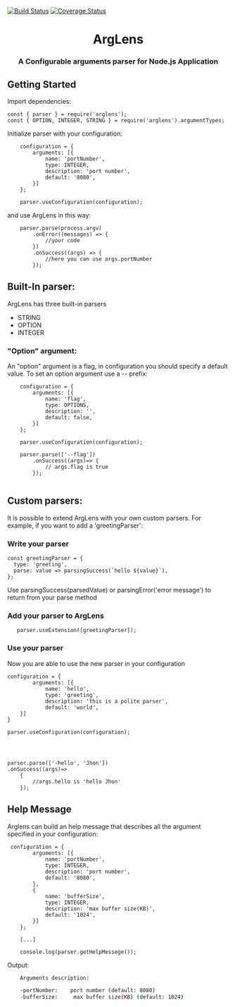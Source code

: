 [![Build Status](https://travis-ci.org/giodiblasi/arglens.svg?branch=master)](https://travis-ci.org/giodiblasi/arglens) [![Coverage Status](https://coveralls.io/repos/github/giodiblasi/arglens/badge.svg?branch=master)](https://coveralls.io/github/giodiblasi/arglens?branch=master)

<h1 align="center">ArgLens</h1>
<h3 align="center">A Configurable arguments parser for Node.js Application</h3> 


## Getting Started
Import dependencies:
```javscript
const { parser } = require('arglens');
const { OPTION, INTEGER, STRING } = require('arglens').argumentTypes;
```
Initialize parser with your configuration:
```javscript
    configuration = {
        arguments: [{
            name: 'portNumber',
            type: INTEGER,
            description: 'port number',
            default: '8080',
        }]
    };

    parser.useConfiguration(configuration);
```

and use ArgLens in this way:
```javscript
    parser.parse(process.argv)
        .onError((messages) => { 
            //your code
        })
        .onSuccess((args) => {
            //here you can use args.portNumber
        });
```

## Built-In parser:
ArgLens has three built-in parsers
+ STRING
+ OPTION
+ INTEGER

### "Option" argument:
An "option" argument is a flag, in configuration you should specify a default value.
To set an option argument use a -- prefix:
```javscript
    configuration = {
        arguments: [{
            name: 'flag',
            type: OPTIONS,
            description: '',
            default: false,
        }]
    };

    parser.useConfiguration(configuration);

    parser.parse(['--flag'])
        .onSuccess((args)=> {
            // args.flag is true
        });
    

```

## Custom parsers:
It is possible to extend ArgLens with your own custom parsers.
For example, if you want to add a 'greetingParser':

### Write your parser
```javscript
const greetingParser = {
  type: 'greeting',
  parse: value => parsingSuccess(`hello ${value}`),
};
```
Use parsingSuccess(parsedValue) or parsingError('error message') to return from your parse method
### Add your parser to ArgLens
```javscript
   parser.useExtension([greetingParser]);
```
### Use your parser
Now you are able to use the new parser in your configuration
```javscript
configuration = {
        arguments: [{
            name: 'hello',
            type: 'greeting',
            description: 'this is a polite parser',
            default: 'world',
    }]
}

parser.useConfiguration(configuration);



 
parser.parse(['-hello', 'Jhon'])
.onSuccess((args)=>
    {
        //args.hello is 'hello Jhon'
    });
```


## Help Message
Arglens can build an help message that describes all the argument specified in your configuration:

```javscript
 configuration = {
        arguments: [{
            name: 'portNumber',
            type: INTEGER,
            description: 'port number',
            default: '8080',
        },
        {
            name: 'bufferSize',
            type: INTEGER,
            description: 'max buffer size(KB)',
            default: '1024',
        }]
    };

    [...]

    console.log(parser.getHelpMessege());
```
Output:
```bash
    Arguments description:

    -portNumber:    port number (default: 8080)
    -bufferSize:     max buffer size(KB) (default: 1024)
```
